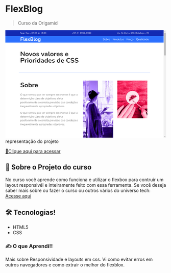 # FlexBlog
> Curso da Origamid 

![preview](.github/preview.png)
representação do projeto

[🔗Clique aqui para acessar](https://atilacsilva.github.io/Good-Nutrition) 

## 👾 Sobre o Projeto do curso
No curso você aprende como funciona e utilizar o flexbox para contruir um layout responsivél e inteiramente feito com essa ferramenta.
Se você deseja saber mais sobre ou fazer o curso ou outros vários do universo tech: [Acesse aqui](https://www.origamid.com/)

## 🛠️ Tecnologias!
- HTML5
- CSS


### ✍️ O que Aprendi!!
Mais sobre Responsividade e layouts em css.
Vi como evitar erros em outros navegadores e como extrair o melhor do flexblox.